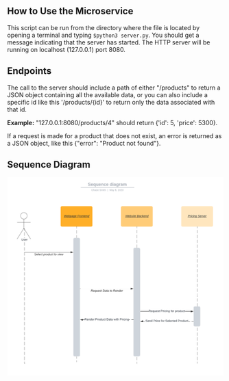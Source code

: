 
## How to Use the Microservice

This script can be run from the directory where the file is located
by opening a terminal and typing `$python3 server.py`.
You should get a message indicating that the server has started.
The HTTP server will be running on localhost (127.0.0.1) port 8080.

## Endpoints

The call to the server should include a path of either "/products" to
return a JSON object containing all the available data, or you can also
include a specific id like this '/products/{id}' to return only the data
associated with that id. 

**Example:** "127.0.0.1:8080/products/4" should return {'id': 5, 'price': 5300}.

If a request is made for a product that does not exist, an error is returned
as a JSON object, like this {"error": "Product not found"}.

## Sequence Diagram

![Sequence Diagram for Price Server](https://github.com/ChaseSmith67/price_server/blob/main/Sequence_diagram.png)

